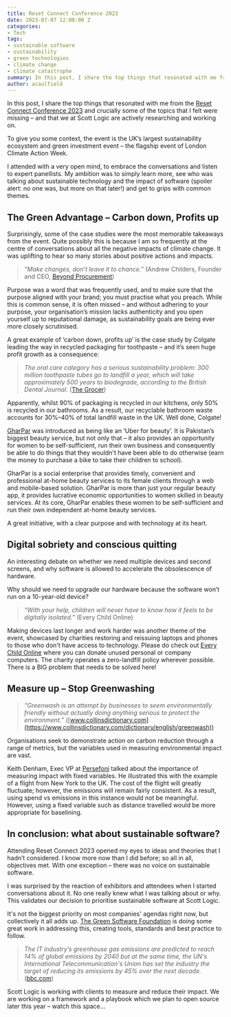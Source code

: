 ```yaml
---
title: Reset Connect Conference 2023
date: 2023-07-07 12:08:00 Z
categories:
- Tech
tags:
- sustainable software
- sustainability
- green technologies
- climate change
- climate catastrophe
summary: In this post, I share the top things that resonated with me from the Reset Connect Conference 2023 and crucially some of the topics that I felt were missing – and that we at Scott Logic are actively researching and working on.
author: acaulfield
---
```


In this post, I share the top things that resonated with me from the [Reset Connect Conference 2023](https://www.reset-connect.com/) and crucially some of the topics that I felt were missing – and that we at Scott Logic are actively researching and working on.

To give you some context, the event is the UK’s largest sustainability ecosystem and green investment event – the flagship event of London Climate Action Week.

I attended with a very open mind, to embrace the conversations and listen to expert panellists. My ambition was to simply learn more, see who was talking about sustainable technology and the impact of software (spoiler alert: no one was, but more on that later!) and get to grips with common themes.

## The Green Advantage – Carbon down, Profits up

Surprisingly, some of the case studies were the most memorable takeaways from the event. Quite possibly this is because I am so frequently at the centre of conversations about all the negative impacts of climate change. It was uplifting to hear so many stories about positive actions and impacts.

> *“Make changes, don’t leave it to chance.”*
> \(Andrew Childers, Founder and CEO, [Beyond Procurement](https://beyondprocurement.co.uk/))

Purpose was a word that was frequently used, and to make sure that the purpose aligned with your brand; you must practise what you preach. While this is common sense, it is often missed – and without adhering to your purpose, your organisation’s mission lacks authenticity and you open yourself up to reputational damage, as sustainability goals are being ever more closely scrutinised.

A great example of ‘carbon down, profits up’ is the case study by Colgate leading the way in recycled packaging for toothpaste – and it’s seen huge profit growth as a consequence:

> *The oral care category has a serious sustainability problem: 300 million toothpaste tubes go to landfill a year, which will take approximately 500 years to biodegrade, according to the British Dental Journal.*
> \([The Grocer](https://www.thegrocer.co.uk/healthcare-beauty-and-baby/how-toothpaste-brands-are-finally-facing-into-sustainability-concerns/664179.article))

Apparently, whilst 90% of packaging is recycled in our kitchens, only 50% is recycled in our bathrooms. As a result, our recyclable bathroom waste accounts for 30%–40% of total landfill waste in the UK. Well done, Colgate!

[GharPar](https://gharpar.co/) was introduced as being like an ‘Uber for beauty’. It is Pakistan’s biggest beauty service, but not only that – it also provides an opportunity for women to be self-sufficient, run their own business and consequently be able to do things that they wouldn't have been able to do otherwise (earn the money to purchase a bike to take their children to school).

GharPar is a social enterprise that provides timely, convenient and professional at-home beauty services to its female clients through a web and mobile-based solution. GharPar is more than just your regular beauty app, it provides lucrative economic opportunities to women skilled in beauty services. At its core, GharPar enables these women to be self-sufficient and run their own independent at-home beauty services.

A great initiative, with a clear purpose and with technology at its heart.

## Digital sobriety and conscious quitting

An interesting debate on whether we need multiple devices and second screens, and why software is allowed to accelerate the obsolescence of hardware.

Why should we need to upgrade our hardware because the software won’t run on a 10-year-old device?

> *“With your help, children will never have to know how it feels to be digitally isolated.”*
> \(Every Child Online)

Making devices last longer and work harder was another theme of the event, showcased by charities restoring and reissuing laptops and phones to those who don't have access to technology. Please do check out [Every Child Online](https://everychildonline.co.uk/) where you can donate unused personal or company computers. The charity operates a zero-landfill policy wherever possible. There is a BIG problem that needs to be solved here!

## Measure up – Stop Greenwashing

> *“Greenwash is an attempt by businesses to seem environmentally friendly without actually doing anything serious to protect the environment.”*
> \([www.collinsdictionary.com](https://www.collinsdictionary.com/dictionary/english/greenwash))

Organisations seek to demonstrate action on carbon reduction through a range of metrics, but the variables used in measuring environmental impact are vast.

Keith Denham, Exec VP at [Persefoni](https://www.persefoni.com/) talked about the importance of measuring impact with fixed variables. He illustrated this with the example of a flight from New York to the UK. The cost of the flight will greatly fluctuate; however, the emissions will remain fairly consistent. As a result, using spend vs emissions in this instance would not be meaningful. However, using a fixed variable such as distance travelled would be more appropriate for baselining.

## In conclusion: what about sustainable software?

Attending Reset Connect 2023 opened my eyes to ideas and theories that I hadn’t considered. I know more now than I did before; so all in all, objectives met. With one exception – there was no voice on sustainable software.

I was surprised by the reaction of exhibitors and attendees when I started conversations about it. No one really knew what I was talking about or why. This validates our decision to prioritise sustainable software at Scott Logic.

It's not the biggest priority on most companies' agendas right now, but collectively it all adds up. [The Green Software Foundation](https://greensoftware.foundation/) is doing some great work in addressing this, creating tools, standards and best practice to follow.

> *The IT industry’s greenhouse gas emissions are predicted to reach 14% of global emissions by 2040 but at the same time, the UN's International Telecommunication's Union has set the industry the target of reducing its emissions by 45% over the next decade.*
> \([bbc.com](https://www.bbc.com/future/article/20200305-why-your-internet-habits-are-not-as-clean-as-you-think))

Scott Logic is working with clients to measure and reduce their impact. We are working on a framework and a playbook which we plan to open source later this year – watch this space…